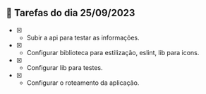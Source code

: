 ## 🚀 Tarefas do dia 25/09/2023
- [x] - Subir a api para testar as informações.
- [x] - Configurar biblioteca para estilização, eslint, lib para icons.
- [x] - Configurar lib para testes.
- [x] - Configurar o roteamento da aplicação.